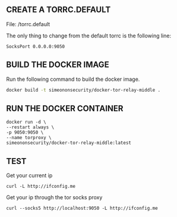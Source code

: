 ## CREATE A TORRC.DEFAULT
File: /torrc.default

The only thing to change from the default torrc is the following line:

```SocksPort 0.0.0.0:9050```

## BUILD THE DOCKER IMAGE
Run the following command to build the docker image.

```bash
docker build -t simeononsecurity/docker-tor-relay-middle .
```

 
## RUN THE DOCKER CONTAINER
```docker
docker run -d \
--restart always \
-p 9050:9050 \
--name torproxy \
simeononsecurity/docker-tor-relay-middle:latest
``` 

## TEST
Get your current ip

```curl -L http://ifconfig.me```

Get your ip through the tor socks proxy

```curl --socks5 http://localhost:9050 -L http://ifconfig.me```

 
